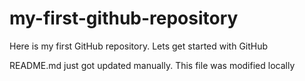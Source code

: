 # my-first-github-repository
Here is my first GitHub repository. Lets get started with GitHub

README.md just got updated manually. This file was modified locally
